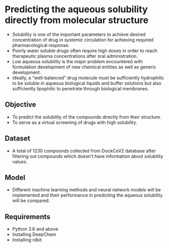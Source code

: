 # Predicting the aqueous solubility directly from molecular structure

* Solubility is one of the important parameters to achieve desired concentration of drug in systemic circulation for achieving required pharmacological response.
* Poorly water soluble drugs often require high doses in order to reach therapeutic plasma concentrations after oral administration.
* Low aqueous solubility is the major problem encountered with formulation development of new chemical entities as well as generic development.
* Ideally, a “well-balanced” drug molecule must be sufficiently hydrophilic to be soluble in aqueous biological liquids and buffer solutions but also sufficiently lipophilic to penetrate through biological membranes.

## Objective
* To predict the solubility of the compounds directly from their structure.
* To serve as a virtual screening of drugs with high solubility.

## Dataset
* A total of 1230 compounds collected from DockCoV2 database after filtering out compounds which doesn't have information about solubility values.

## Model
* Different machine learning methods and neural network models will be implemented and their performance in predicting the aqueous solubility will be compared.

## Requirements
* Python 3.6 and above
* Installing DeepChem
* Installing rdkit

